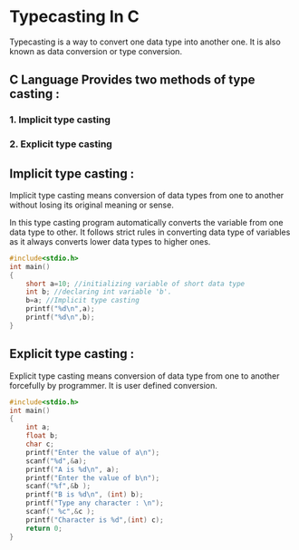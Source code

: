 # Typecasting In C
Typecasting is a way to convert one data type into another one. It is also known as data conversion or type conversion.
 

## C Language Provides two methods of type casting :

### 1. Implicit type casting
### 2. Explicit type casting

## Implicit type casting : 
Implicit type casting means conversion of data types from one to another without losing its original meaning or sense.

In this type casting program automatically converts the variable from one data type to other. It follows strict rules in converting data type of variables as it always converts lower data types to higher ones.
 
``` c
#include<stdio.h> 
int main() 
{ 
	short a=10; //initializing variable of short data type 
	int b; //declaring int variable 'b'. 
	b=a; //Implicit type casting 
	printf("%d\n",a); 
	printf("%d\n",b); 
} 

```
## Explicit type casting : 
Explicit type casting means conversion of data type from one to another forcefully by programmer. It is user defined conversion.

``` c
#include<stdio.h> 
int main() 
{ 
	int a; 
	float b; 
	char c; 
	printf("Enter the value of a\n"); 
	scanf("%d",&a); 
	printf("A is %d\n", a); 
	printf("Enter the value of b\n"); 
	scanf("%f",&b ); 
	printf("B is %d\n", (int) b); 
	printf("Type any character : \n"); 
	scanf(" %c",&c ); 
	printf("Character is %d",(int) c); 
	return 0; 
} 
```